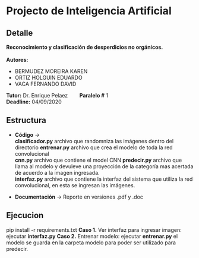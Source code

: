 # Projecto de Inteligencia Artificial

## Detalle
  **Reconocimiento y clasificación de desperdicios no orgánicos.**<br><br>
  **Autores:** <br>
  - BERMUDEZ MOREIRA KAREN
  - ORTIZ HOLGUIN EDUARDO
  -	VACA FERNANDO DAVID

  **Tutor:** Dr. Enrique Pelaez    &nbsp; &nbsp; &nbsp;&nbsp; **Paralelo #** 1<br>
  **Deadline:** 04/09/2020<br>

## Estructura
   + **Código** -> <br>
   **clasificador.py** archivo que randomniza las imágenes dentro del directorio
   **entrenar.py** archivo que crea el modelo de toda la red convolucional <br>
   **cnn.py** archivo que contiene el model CNN
   **predecir.py** archivo que llama al modelo y devuleve una proyección de la categoría mas acertada de acuerdo a la imagen ingresada. <br>
   **interfaz.py** archivo que contiene la interfaz del sistema que utiliza la red convolucional, en esta se ingresan las imágenes. <br>
   
   + **Documentación** -> Reporte en versiones .pdf y .doc
      <br>
## Ejecucion
  pip install -r requirements.txt
  **Caso 1.**  Ver interfaz para ingresar imagen: ejecutar  **interfaz.py**
   **Caso 2.**  Entrenar modelo: ejecutar  **entrenar.py** el modelo se guarda en la carpeta modelo para poder ser utilizado para predecir.
  
